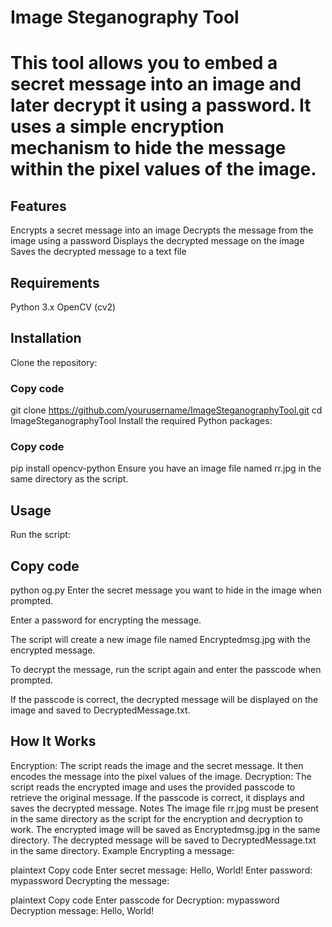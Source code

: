 # Image Steganography Tool
# This tool allows you to embed a secret message into an image and later decrypt it using a password. It uses a simple encryption mechanism to hide the message within the pixel values of the image.

## Features
Encrypts a secret message into an image
Decrypts the message from the image using a password
Displays the decrypted message on the image
Saves the decrypted message to a text file
## Requirements
Python 3.x
OpenCV (cv2)
## Installation
Clone the repository:

### Copy code
git clone https://github.com/yourusername/ImageSteganographyTool.git
cd ImageSteganographyTool
Install the required Python packages:

### Copy code
pip install opencv-python
Ensure you have an image file named rr.jpg in the same directory as the script.

## Usage
Run the script:


## Copy code
python og.py
Enter the secret message you want to hide in the image when prompted.

Enter a password for encrypting the message.

The script will create a new image file named Encryptedmsg.jpg with the encrypted message.

To decrypt the message, run the script again and enter the passcode when prompted.

If the passcode is correct, the decrypted message will be displayed on the image and saved to DecryptedMessage.txt.

## How It Works
Encryption: The script reads the image and the secret message. It then encodes the message into the pixel values of the image.
Decryption: The script reads the encrypted image and uses the provided passcode to retrieve the original message. If the passcode is correct, it displays and saves the decrypted message.
Notes
The image file rr.jpg must be present in the same directory as the script for the encryption and decryption to work.
The encrypted image will be saved as Encryptedmsg.jpg in the same directory.
The decrypted message will be saved to DecryptedMessage.txt in the same directory.
Example
Encrypting a message:

plaintext
Copy code
Enter secret message: Hello, World!
Enter password: mypassword
Decrypting the message:

plaintext
Copy code
Enter passcode for Decryption: mypassword
Decryption message: Hello, World!
